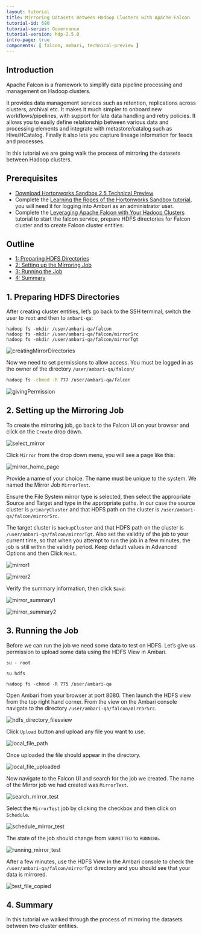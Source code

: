```yaml
---
layout: tutorial
title: Mirroring Datasets Between Hadoop Clusters with Apache Falcon
tutorial-id: 680
tutorial-series: Governance
tutorial-version: hdp-2.5.0
intro-page: true
components: [ falcon, ambari, technical-preview ]
---
```


## Introduction

Apache Falcon is a framework to simplify data pipeline processing and management on Hadoop clusters.

It provides data management services such as retention, replications across clusters, archival etc. It makes it much simpler to onboard new workflows/pipelines, with support for late data handling and retry policies. It allows you to easily define relationship between various data and processing elements and integrate with metastore/catalog such as Hive/HCatalog. Finally it also lets you capture lineage information for feeds and processes.

In this tutorial we are going walk the process of mirroring the datasets between Hadoop clusters.

## Prerequisites

- [Download Hortonworks Sandbox 2.5 Technical Preview](http://hortonworks.com/tech-preview-hdp-2-5/)
- Complete the [Learning the Ropes of the Hortonworks Sandbox tutorial,](http://hortonworks.com/hadoop-tutorial/learning-the-ropes-of-the-hortonworks-sandbox/) you will need it for logging into Ambari as an administrator user.
- Complete the [Leveraging Apache Falcon with Your Hadoop Clusters](https://github.com/hortonworks/tutorials/blob/hdp-2.5/tutorials/hortonworks/create-falcon-cluster-hdp2.5/tutorial.md) tutorial to start the falcon service, prepare HDFS directories for Falcon cluster and to create Falcon cluster entities.

## Outline
- [1: Preparing HDFS Directories](#preparing-hdfs-directories)
- [2: Setting up the Mirroring Job](#setting-up-mirroring-job)
- [3: Running the Job](#running-job)
- [4: Summary](#summary)

## 1. Preparing HDFS Directories <a id="preparing-hdfs-directories"></a>

After creating cluster entities, let’s go back to the SSH terminal, switch the user to `root` and then to `ambari-qa`:  

~~~
hadoop fs -mkdir /user/ambari-qa/falcon
hadoop fs -mkdir /user/ambari-qa/falcon/mirrorSrc
hadoop fs -mkdir /user/ambari-qa/falcon/mirrorTgt
~~~

![creatingMirrorDirectories](/assets/mirroring-datasets-using-falcon-hdp2.5/creatingMirrorDirectories.png)

Now we need to set permissions to allow access. You must be logged in as the owner of the directory `/user/ambari-qa/falcon/`

~~~bash
hadoop fs -chmod -R 777 /user/ambari-qa/falcon
~~~

![givingPermission](/assets/mirroring-datasets-using-falcon-hdp2.5/givingPermission.png)

## 2. Setting up the Mirroring Job <a id="setting-up-mirroring-job"></a>

To create the mirroring job, go back to the Falcon UI on your browser and click on the `Create` drop down.

![select_mirror](/assets/mirroring-datasets-using-falcon-hdp2.5/select_mirror.png)

Click `Mirror` from the drop down menu, you will see a page like this:

![mirror_home_page](/assets/mirroring-datasets-using-falcon-hdp2.5/mirror_home_page.png)

Provide a name of your choice. The name must be unique to the system. We named the Mirror Job `MirrorTest`.

Ensure the File System mirror type is selected, then select the appropriate Source and Target and type in the appropriate paths. In our case the source cluster is `primaryCluster` and that HDFS path on the cluster is `/user/ambari-qa/falcon/mirrorSrc`.

The target cluster is `backupCluster` and that HDFS path on the cluster is `/user/ambari-qa/falcon/mirrorTgt`.
Also set the validity of the job to your current time, so that when you attempt to run the job in a few minutes, the job is still within the validity period. Keep default values in Advanced Options and then Click `Next`.

![mirror1](/assets/mirroring-datasets-using-falcon-hdp2.5/mirror1.png)

![mirror2](/assets/mirroring-datasets-using-falcon-hdp2.5/mirror2.png)

Verify the summary information, then click `Save`:

![mirror_summary1](/assets/mirroring-datasets-using-falcon-hdp2.5/mirror_summary1.png)

![mirror_summary2](/assets/mirroring-datasets-using-falcon-hdp2.5/mirror_summary2.png)

## 3. Running the Job <a id="running-job"></a>

Before we can run the job we need some data to test on HDFS. Let’s give us permission to upload some data using the HDFS View in Ambari.

~~~
su - root

su hdfs

hadoop fs -chmod -R 775 /user/ambari-qa
~~~

Open Ambari from your browser at port 8080.
Then launch the HDFS view from the top right hand corner.
From the view on the Ambari console navigate to the directory `/user/ambari-qa/falcon/mirrorSrc`.

![hdfs_directory_filesview](/assets/mirroring-datasets-using-falcon-hdp2.5/hdfs_directory_filesview.png)

Click `Upload` button and upload any file you want to use.

![local_file_path](/assets/mirroring-datasets-using-falcon-hdp2.5/local_file_path.png)

Once uploaded the file should appear in the directory.

![local_file_uploaded](/assets/mirroring-datasets-using-falcon-hdp2.5/local_file_uploaded.png)

Now navigate to the Falcon UI and search for the job we created. The name of the Mirror job we had created was `MirrorTest`.

![search_mirror_test](/assets/mirroring-datasets-using-falcon-hdp2.5/search_mirror_test.png)

Select the `MirrorTest` job by clicking the checkbox and then click on `Schedule`.

![schedule_mirror_test](/assets/mirroring-datasets-using-falcon-hdp2.5/schedule_mirror_test.png)

The state of the job should change from `SUBMITTED` to `RUNNING`.

![running_mirror_test](/assets/mirroring-datasets-using-falcon-hdp2.5/running_mirror_test.png)

After a few minutes, use the HDFS View in the Ambari console to check the `/user/ambari-qa/falcon/mirrorTgt` directory and you should see that  your data is mirrored.

![test_file_copied](/assets/mirroring-datasets-using-falcon-hdp2.5/test_file_copied.png)

## 4. Summary <a id="summary"></a>

In this tutorial we walked through the process of mirroring the datasets between two cluster entities.
